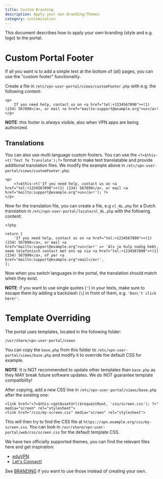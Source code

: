 ```yaml
---
title: Custom Branding
description: Apply your own Branding/Themes
category: customization
---
```


This document describes how to apply your own branding (style and e.g. logo) to
the portal.

# Custom Portal Footer

If all you want is to add a simple text at the bottom of (all) pages, you can
use the "custom footer" functionality.

Create a file in `/etc/vpn-user-portal/views/customFooter.php` with e.g. the 
following content:

    <p>
        If you need help, contact us on <a href="tel:+1234567890">+(1) (234) 567890</a>, or mail <a href="mailto:support@example.org">us</a>!
    </p>

**NOTE**: this footer is *always* visible, also when VPN apps are being 
authorized.

## Translations

You can also use multi language custom footers. You can use the 
`<?=$this->t('Text To Translate');?>` format to make text translatable and 
provide additional translation files. We modify the example above in 
`/etc/vpn-user-portal/views/customFooter.php`:

    <p>
        <?=$this->t('If you need help, contact us on <a href="tel:+1234567890">+(1) (234) 567890</a>, or mail <a href="mailto:support@example.org">us</a>!'); ?>
    </p>

Now for the translation file, you can create a file, e.g `nl_NL.php` for a 
Dutch translation in `/etc/vpn-user-portal/locale/nl_NL.php` with the following
content:

    <?php

    return [
        'If you need help, contact us on <a href="tel:+1234567890">+(1) (234) 567890</a>, or mail <a href="mailto:support@example.org">us</a>!' => 'Als je hulp nodig hebt, neem telefonisch contact met ons op via <a href="tel:+1234567890">+(1) (234) 567890</a>, of per <a href="mailto:support@example.org">mail</a>!',
    ];

Now when you switch languages in the portal, the translation should match when
they exist.
 
**NOTE**: if you want to use single quotes (`'`) in your texts, make sure to
escape them by adding a backslash (`\`) in front of them, e.g. 
`'Don\'t click here!'`.

# Template Overriding

The portal uses templates, located in the following folder:

    /usr/share/vpn-user-portal/views

You can copy the `base.php` from this folder to 
`/etc/vpn-user-portal/views/base.php` and modify it to override the default CSS
for example.

**NOTE**: It is NOT recommended to update other templates than `base.php` as 
they MAY break future software updates. We do NOT guarantee template 
compatibility!

After copying, add a new CSS line in `/etc/vpn-user-portal/views/base.php`
after the existing one:

    <link href="<?=$this->getAssetUrl($requestRoot, 'css/screen.css'); ?>" media="screen" rel="stylesheet">
    <link href="/css/my-screen.css" media="screen" rel="stylesheet">

This will then try to find the CSS file at 
`https://vpn.example.org/css/my-screen.css`. You can look in 
`/usr/share/vpn-user-portal/web/css/screen.css` for the default template CSS.

We have two officially supported themes, you can find the relevant files here 
and get inspiration:

* [eduVPN](https://github.com/eduvpn/vpn-portal-artwork)
* [Let's Connect!](https://github.com/letsconnectvpn/vpn-portal-artwork/)

See [BRANDING](BRANDING.md) if you want to use those instead of creating your
own.
